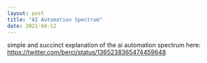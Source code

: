 ```yaml
---
layout: post
title: "AI Automation Spectrum"
date: 2021-04-12
---
```


simple and succinct explanation of the ai automation spectrum here: https://twitter.com/berci/status/1365238365474459648